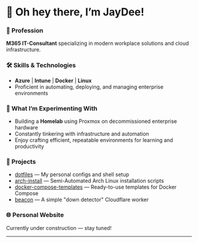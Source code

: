 # 👋 Oh hey there, I’m JayDee!

### 💼 Profession
**M365 IT-Consultant** specializing in modern workplace solutions and cloud infrastructure.

### 🛠️ Skills & Technologies
- **Azure** | **Intune** | **Docker** | **Linux**
- Proficient in automating, deploying, and managing enterprise environments

### 🚀 What I’m Experimenting With
- Building a **Homelab** using Proxmox on decommissioned enterprise hardware
- Constantly tinkering with infrastructure and automation
- Enjoy crafting efficient, repeatable environments for learning and productivity

### 📂 Projects
- [dotfiles](https://github.com/jd-raymaker/dotfiles) — My personal configs and shell setup
- [arch-install](https://github.com/jd-raymaker/arch-install) — Semi-Automated Arch Linux installation scripts
- [docker-compose-templates](https://github.com/jd-raymaker/docker-compose-templates) — Ready-to-use templates for Docker Compose
- [beacon](https://github.com/jd-raymaker/beacon) — A simple "down detector" Cloudflare worker

### 🌐 Personal Website
Currently under construction — stay tuned!

---

